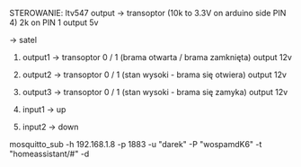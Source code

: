 STEROWANIE:
ltv547
output -> transoptor (10k to 3.3V on arduino side PIN 4) 2k on PIN 1 output 5v

-> satel
1. output1 -> transoptor 0 / 1 (brama otwarta / brama zamknięta) output 12v
2. output2 -> transoptor 0 / 1 (stan wysoki - brama się otwiera) output 12v
3. output3 -> transoptor 0 / 1 (stan wysoki - brama się zamyka) output 12v

4. input1 -> up 
5. input2 -> down 

 mosquitto_sub -h 192.168.1.8 -p 1883 -u "darek" -P "wospamdK6" -t "homeassistant/#" -d
